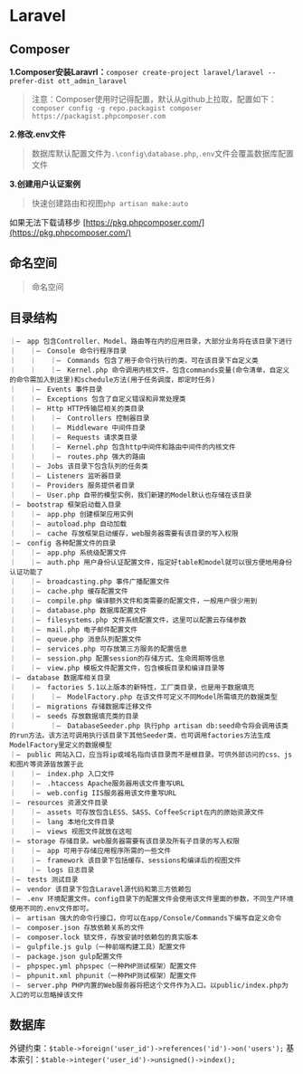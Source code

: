 # Laravel #

## Composer ##
**1.Composer安装Laravrl：**`composer create-project laravel/laravel --prefer-dist ott_admin_laravel`
> 注意：Composer使用时记得配置，默认从github上拉取，配置如下：
> `composer config -g repo.packagist composer https://packagist.phpcomposer.com`

**2.修改.env文件**
> 数据库默认配置文件为`.\config\database.php`,`.env`文件会覆盖数据库配置文件

**3.创建用户认证案例**
> 快速创建路由和视图`php artisan make:auto`

 如果无法下载请移步 [https://pkg.phpcomposer.com/](https://pkg.phpcomposer.com/)

## 命名空间 ##
> 命名空间

## 目录结构 ##
	
	｜–　app 包含Controller、Model、路由等在内的应用目录，大部分业务将在该目录下进行
	｜　　｜–　Console 命令行程序目录
	｜　　｜　　｜–　Commands 包含了用于命令行执行的类，可在该目录下自定义类
	｜　　｜　　｜–　Kernel.php 命令调用内核文件，包含commands变量(命令清单，自定义的命令需加入到这里)和schedule方法(用于任务调度，即定时任务)
	｜　　｜–　Events 事件目录
	｜　　｜–　Exceptions 包含了自定义错误和异常处理类
	｜　　｜–　Http HTTP传输层相关的类目录
	｜　　｜　　｜–　Controllers 控制器目录
	｜　　｜　　｜–　Middleware 中间件目录
	｜　　｜　　｜–　Requests 请求类目录
	｜　　｜　　｜–　Kernel.php 包含http中间件和路由中间件的内核文件
	｜　　｜　　｜–　routes.php 强大的路由
	｜　　｜–　Jobs 该目录下包含队列的任务类
	｜　　｜–　Listeners 监听器目录
	｜　　｜–　Providers 服务提供者目录
	｜　　｜–　User.php 自带的模型实例，我们新建的Model默认也存储在该目录
	｜–　bootstrap 框架启动载入目录
	｜　　｜–　app.php 创建框架应用实例
	｜　　｜–　autoload.php 自动加载
	｜　　｜–　cache 存放框架启动缓存，web服务器需要有该目录的写入权限
	｜–　config 各种配置文件的目录
	｜　　｜–　app.php 系统级配置文件
	｜　　｜–　auth.php 用户身份认证配置文件，指定好table和model就可以很方便地用身份认证功能了
	｜　　｜–　broadcasting.php 事件广播配置文件
	｜　　｜–　cache.php 缓存配置文件
	｜　　｜–　compile.php 编译额外文件和类需要的配置文件，一般用户很少用到
	｜　　｜–　database.php 数据库配置文件
	｜　　｜–　filesystems.php 文件系统配置文件，这里可以配置云存储参数
	｜　　｜–　mail.php 电子邮件配置文件
	｜　　｜–　queue.php 消息队列配置文件
	｜　　｜–　services.php 可存放第三方服务的配置信息
	｜　　｜–　session.php 配置session的存储方式、生命周期等信息
	｜　　｜–　view.php 模板文件配置文件，包含模板目录和编译目录等
	｜–　database 数据库相关目录
	｜　　｜–　factories 5.1以上版本的新特性，工厂类目录，也是用于数据填充
	｜　　｜　　｜–　ModelFactory.php 在该文件可定义不同Model所需填充的数据类型
	｜　　｜–　migrations 存储数据库迁移文件
	｜　　｜–　seeds 存放数据填充类的目录
	｜　　　　　｜–　DatabaseSeeder.php 执行php artisan db:seed命令将会调用该类的run方法。该方法可调用执行该目录下其他Seeder类，也可调用factories方法生成ModelFactory里定义的数据模型
	｜–　public 网站入口，应当将ip或域名指向该目录而不是根目录。可供外部访问的css、js和图片等资源皆放置于此
	｜　　｜–　index.php 入口文件
	｜　　｜–　.htaccess Apache服务器用该文件重写URL
	｜　　｜–　web.config IIS服务器用该文件重写URL
	｜–　resources 资源文件目录
	｜　　｜–　assets 可存放包含LESS、SASS、CoffeeScript在内的原始资源文件
	｜　　｜–　lang 本地化文件目录
	｜　　｜–　views 视图文件就放在这啦
	｜–　storage 存储目录。web服务器需要有该目录及所有子目录的写入权限
	｜　　｜–　app 可用于存储应用程序所需的一些文件
	｜　　｜–　framework 该目录下包括缓存、sessions和编译后的视图文件
	｜　　｜–　logs 日志目录
	｜–　tests 测试目录
	｜–　vendor 该目录下包含Laravel源代码和第三方依赖包
	｜–　.env 环境配置文件。config目录下的配置文件会使用该文件里面的参数，不同生产环境使用不同的.env文件即可。
	｜–　artisan 强大的命令行接口，你可以在app/Console/Commands下编写自定义命令
	｜–　composer.json 存放依赖关系的文件
	｜–　composer.lock 锁文件，存放安装时依赖包的真实版本
	｜–　gulpfile.js gulp（一种前端构建工具）配置文件
	｜–　package.json gulp配置文件
	｜–　phpspec.yml phpspec（一种PHP测试框架）配置文件
	｜–　phpunit.xml phpunit（一种PHP测试框架）配置文件
	｜–　server.php PHP内置的Web服务器将把这个文件作为入口。以public/index.php为入口的可以忽略掉该文件


## 数据库 ##

外键约束：`$table->foreign('user_id')->references('id')->on('users');`
基本索引：`$table->integer('user_id')->unsigned()->index();`